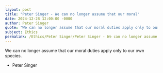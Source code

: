 ```yaml
---
layout: post
title: "Peter Singer - We can no longer assume that our moral"
date: 2024-12-28 12:00:00 -0000
author: Peter Singer
quote: "We can no longer assume that our moral duties apply only to our own species."
subject: Ethics
permalink: /Ethics/Peter Singer/Peter Singer - We can no longer assume that our moral
---
```


We can no longer assume that our moral duties apply only to our own species.

- Peter Singer
